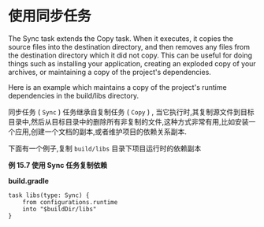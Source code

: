 # 使用同步任务
The Sync task extends the Copy task. When it executes, it copies the source files into the destination directory, and then removes any files from the destination directory which it did not copy. This can be useful for doing things such as installing your application, creating an exploded copy of your archives, or maintaining a copy of the project's dependencies.

Here is an example which maintains a copy of the project's runtime dependencies in the build/libs directory.

同步任务 ( `Sync` ) 任务继承自复制任务 ( `Copy` ) , 当它执行时,其复制源文件到目标目录中,然后从目标目录中的删除所有非复制的文件,这种方式非常有用,比如安装一个应用,创建一个文档的副本,或者维护项目的依赖关系副本.

下面有一个例子,复制 `build/libs` 目录下项目运行时的依赖副本

**例 15.7 使用 Sync 任务复制依赖**

**build.gradle**

```
task libs(type: Sync) {
    from configurations.runtime
    into "$buildDir/libs"
}

```

